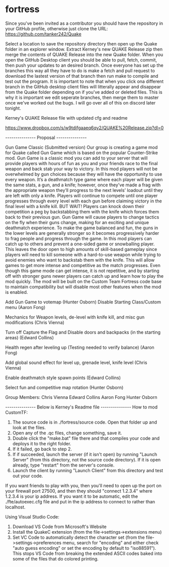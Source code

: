 # fortress

Since you've been invited as a contributor you should have the repository in your GitHub profile, otherwise just clone the URL: https://github.com/tanker242/Quake

Select a location to save the repository directory then open up the Quake folder in an explorer window. Extract Kerney's new QUAKE Release zip then merge the contents of QUAKE Release into the new Quake folder. When you open the GitHub Desktop client you should be able to pull, fetch, commit, then push your updates to an desired branch. Once everyone has set up the branches this way all they have to do is make a fetch and pull request to download the lastest version of that branch then run make to compile and test out the program. It is important to note that when you click ona different branch in the GitHub desktop client files will litterally appear and disappear from the Quake folder depending on if you've added or deleted files. This is why it is important we edit seperate branches, then merge them to master once we've worked out the bugs. I will go over all of this on discord later tonight.

Kerney's QUAKE Release file with updated cfg and readme

https://www.dropbox.com/s/w9tdifgaaeq6qy2/QUAKE%20Release.zip?dl=0

---------------         Proposal              ---------------

Gun Game Classic (Submitted version)
Our group is creating a game mod for Quake called Gun Game which is based on the popular Counter-Strike mod. Gun Game is a classic mod you can add to your server that will provide players with hours of fun as you and your friends race to the final weapon and back stab your way to victory. In this mod players will not be overwhelmed by gun choices because they will have the opportunity to use every weapon. It’s a deathmatch type game where each player will be given the same stats, a gun, and a knife; however, once they’ve made a frag with the appropriate weapon they’ll progress to the next levels’ loadout until they are left with only a knife. Players will continue to compete until one player progresses through every level with each gun before claiming victory in the final level with a knife kill. BUT WAIT! Players can knock down their competition a peg by backstabbing them with the knife which forces them back to their previous gun. Gun Game will cause players to change tactics on the fly when their guns change, making for an exciting and unique deathmatch experience. 
        	To make the game balanced and fun, the guns in the lower levels are generally stronger so it becomes progressively harder to frag people and progress through the game. In this mod players can catch up to others and prevent a one-sided game or snowballing player. This leaves the door open to high amounts of skill-based gameplay since players will need to kill someone with a hard-to-use weapon while trying to avoid enemies who want to backstab them with the knife. This will allow games to get more intense and competitive as the match progresses. Even though this game mode can get intense, it is not repetitive, and by starting off with stronger guns newer players can catch up and learn how to play the mod quickly. The mod will be built on the Custom Team Fortress code base to maintain compatibility but will disable most other features when the mod is enabled.


Add Gun Game to votemap (Hunter Osborn)
Disable Starting Class/Custom menu (Aaron Fong)

Mechanics for Weapon levels, de-level with knife kill, and misc gun modifications (Chris Vienna)

Turn off Capture the Flag and Disable doors and backpacks (in the starting areas) (Edward Collins)

Health regen after leveling up (Testing needed to verify balance) (Aaron Fong)

Add global sound effect for level up, grenade level, knife level (Chris Vienna)

Enable deathmatch style spawn points (Edward Collins)

Select fun and competitive map rotation (Hunter Osborn)


Group Members:
Chris Vienna	Edward Collins
Aaron Fong	Hunter Osborn

--------------- Below is Kerney's Readme file ---------------
How to mod CustomTF:

1) The source code is in ./fortress/source code. Open that folder up and look at the files. 
2) Open any of the .qc files, change something, save it.
3) Double click the "make.bat" file there and that compiles your code and deploys it to the right folder.
4) If it failed, go back to step 2.
5) If if succeeded, launch the server (if it isn't open) by running "Launch Server" (from this directory, not the source code directory). If it is open already, type "restart" from the server's console.
6) Launch the client by running "Launch Client" from this directory and test out your code.

If you want friends to play with you, then you'll need to open up the port on your firewall port 27500, and then they should "connect 1.2.3.4" where 1.2.3.4 is your ip address. If you want it to be automatic, edit the ./fte/autoexec.cfg file and put in the ip address to connect to rather than localhost.

Using Visual Studio Code:
1) Download VS Code from Microsoft's Website
2) Install the QuakeC extension (from the file->settings->extensions menu)
3) Set VC Code to automatically detect the character set (from the file->settings->preferences menu, search for "encoding" and either check "auto guess encoding" or set the encoding by default to "iso88591"). This stops VS Code from breaking the extended ASCII codes baked into some of the files that do colored printing.
